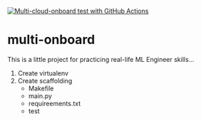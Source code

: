 [![Multi-cloud-onboard test with GitHub Actions](https://github.com/realComlan/multi-onboard/actions/workflows/main.yml/badge.svg)](https://github.com/realComlan/multi-onboard/actions/workflows/main.yml)

# multi-onboard

This is a little project for practicing real-life ML Engineer skills...

1. Create virtualenv
2. Create scaffolding
    * Makefile
    * main.py
    * requireements.txt
    * test
